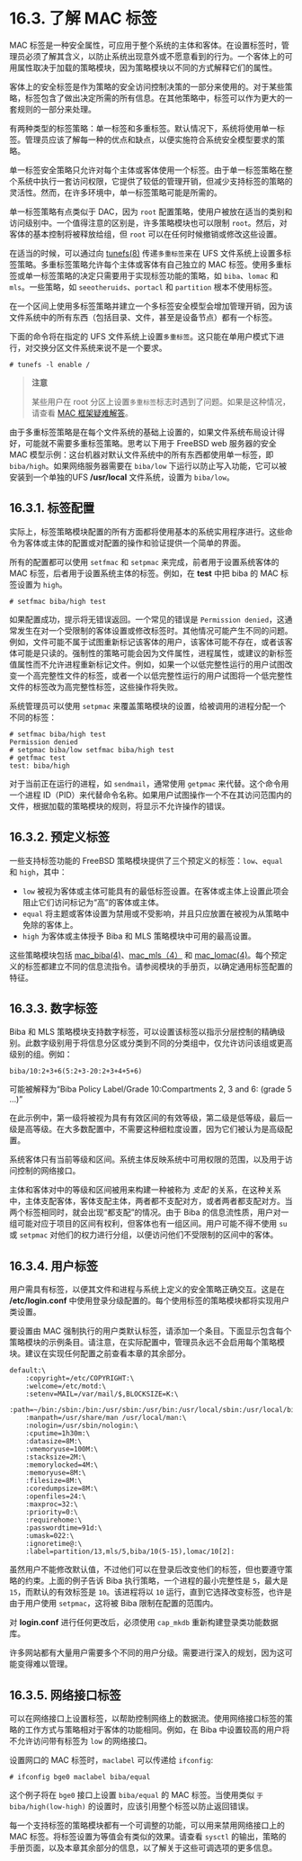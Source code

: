 # 16.3. 了解 MAC 标签

MAC 标签是一种安全属性，可应用于整个系统的主体和客体。在设置标签时，管理员必须了解其含义，以防止系统出现意外或不愿意看到的行为。一个客体上的可用属性取决于加载的策略模块，因为策略模块以不同的方式解释它们的属性。

客体上的安全标签是作为策略的安全访问控制决策的一部分来使用的。对于某些策略，标签包含了做出决定所需的所有信息。在其他策略中，标签可以作为更大的一套规则的一部分来处理。

有两种类型的标签策略：单一标签和多重标签。默认情况下，系统将使用单一标签。管理员应该了解每一种的优点和缺点，以便实施符合系统安全模型要求的策略。

单一标签安全策略只允许对每个主体或客体使用一个标签。由于单一标签策略在整个系统中执行一套访问权限，它提供了较低的管理开销，但减少支持标签的策略的灵活性。然而，在许多环境中，单一标签策略可能是所需的。

单一标签策略有点类似于 DAC，因为 `root` 配置策略，使用户被放在适当的类别和访问级别中。一个值得注意的区别是，许多策略模块也可以限制 `root`。然后，对客体的基本控制将被释放给组，但 `root` 可以在任何时候撤销或修改这些设置。

在适当的时候，可以通过向  [tunefs(8)](https://www.freebsd.org/cgi/man.cgi?query=tunefs&sektion=8&format=html) 传递`多重标签`来在 UFS 文件系统上设置多标签策略。多重标签策略允许每个主体或客体有自己独立的 MAC 标签。使用多重标签或单一标签策略的决定只需要用于实现标签功能的策略，如 `biba`、`lomac` 和` mls`。一些策略，如 `seeotheruids`、`portacl` 和 `partition` 根本不使用标签。

在一个区间上使用多标签策略并建立一个多标签安全模型会增加管理开销，因为该文件系统中的所有东西（包括目录、文件，甚至是设备节点）都有一个标签。

下面的命令将在指定的 UFS 文件系统上设置`多重标签`。这只能在单用户模式下进行，对交换分区文件系统来说不是一个要求。

```
# tunefs -l enable /
```

>**注意**
>
>某些用户在 root 分区上设置`多重标签`标志时遇到了问题。如果是这种情况，请查看 [MAC 框架疑难解答](https://docs.freebsd.org/en/books/handbook/mac/#mac-troubleshoot)。

由于多重标签策略是在每个文件系统的基础上设置的，如果文件系统布局设计得好，可能就不需要多重标签策略。思考以下用于 FreeBSD web 服务器的安全 MAC 模型示例：这台机器对默认文件系统中的所有东西都使用单一标签，即 `biba/high`。如果网络服务器需要在 `biba/low` 下运行以防止写入功能，它可以被安装到一个单独的UFS **/usr/local** 文件系统，设置为 `biba/low`。

## 16.3.1. 标签配置

实际上，标签策略模块配置的所有方面都将使用基本的系统实用程序进行。这些命令为客体或主体的配置或对配置的操作和验证提供一个简单的界面。

所有的配置都可以使用 `setfmac` 和 `setpmac` 来完成，前者用于设置系统客体的 MAC 标签，后者用于设置系统主体的标签。例如，在 **test** 中把 biba 的 MAC 标签设置为 `high`。

```
# setfmac biba/high test
```

如果配置成功，提示将无错误返回。一个常见的错误是 `Permission denied`，这通常发生在对一个受限制的客体设置或修改标签时。其他情况可能产生不同的问题。例如，文件可能不属于试图重新标记该客体的用户，该客体可能不存在，或者该客体可能是只读的。强制性的策略可能会因为文件属性，进程属性，或建议的新标签值属性而不允许进程重新标记文件。例如，如果一个以低完整性运行的用户试图改变一个高完整性文件的标签，或者一个以低完整性运行的用户试图将一个低完整性文件的标签改为高完整性标签，这些操作将失败。

系统管理员可以使用 `setpmac` 来覆盖策略模块的设置，给被调用的进程分配一个不同的标签：

```
# setfmac biba/high test
Permission denied
# setpmac biba/low setfmac biba/high test
# getfmac test
test: biba/high
```

对于当前正在运行的进程，如 `sendmail`，通常使用 `getpmac` 来代替。这个命令用一个进程 ID（PID）来代替命令名称。如果用户试图操作一个不在其访问范围内的文件，根据加载的策略模块的规则，将显示不允许操作的错误。

## 16.3.2. 预定义标签

一些支持标签功能的 FreeBSD 策略模块提供了三个预定义的标签：`low`、`equal` 和 `high`，其中：

- `low` 被视为客体或主体可能具有的最低标签设置。在客体或主体上设置此项会阻止它们访问标记为“高”的客体或主体。
- `equal` 将主题或客体设置为禁用或不受影响，并且只应放置在被视为从策略中免除的客体上。
- `high` 为客体或主体授予 Biba 和 MLS 策略模块中可用的最高设置。

这些策略模块包括 [mac_biba(4)](https://www.freebsd.org/cgi/man.cgi?query=mac_biba&sektion=4&format=html)、[mac_mls（4）](https://www.freebsd.org/cgi/man.cgi?query=mac_mls&sektion=4&format=html) 和 [mac_lomac(4)](https://www.freebsd.org/cgi/man.cgi?query=mac_lomac&sektion=4&format=html)。每个预定义的标签都建立不同的信息流指令。请参阅模块的手册页，以确定通用标签配置的特征。

## 16.3.3. 数字标签

Biba 和 MLS 策略模块支持数字标签，可以设置该标签以指示分层控制的精确级别。此数字级别用于将信息分区或分类到不同的分类组中，仅允许访问该组或更高级别的组。例如：

```
biba/10:2+3+6(5:2+3-20:2+3+4+5+6)
```

可能被解释为“Biba Policy Label/Grade 10:Compartments 2, 3 and 6: (grade 5 …)”

在此示例中，第一级将被视为具有有效区间的有效等级，第二级是低等级，最后一级是高等级。在大多数配置中，不需要这种细粒度设置，因为它们被认为是高级配置。

系统客体只有当前等级和区间。系统主体反映系统中可用权限的范围，以及用于访问控制的网络接口。

主体和客体对中的等级和区间被用来构建一种被称为 *支配* 的关系，在这种关系中，主体支配客体，客体支配主体，两者都不支配对方，或者两者都支配对方。当两个标签相同时，就会出现“都支配”的情况。由于 Biba 的信息流性质，用户对一组可能对应于项目的区间有权利，但客体也有一组区间。用户可能不得不使用 `su` 或 `setpmac` 对他们的权力进行分组，以便访问他们不受限制的区间中的客体。

## 16.3.4. 用户标签

用户需具有标签，以便其文件和进程与系统上定义的安全策略正确交互。这是在 **/etc/login.conf** 中使用登录分级配置的。每个使用标签的策略模块都将实现用户类设置。

要设置由 MAC 强制执行的用户类默认标签，请添加一个条目。下面显示包含每个策略模块的示例条目。请注意，在实际配置中，管理员永远不会启用每个策略模块。建议在实现任何配置之前查看本章的其余部分。

```
default:\
	:copyright=/etc/COPYRIGHT:\
	:welcome=/etc/motd:\
	:setenv=MAIL=/var/mail/$,BLOCKSIZE=K:\
	:path=~/bin:/sbin:/bin:/usr/sbin:/usr/bin:/usr/local/sbin:/usr/local/bin:\
	:manpath=/usr/share/man /usr/local/man:\
	:nologin=/usr/sbin/nologin:\
	:cputime=1h30m:\
	:datasize=8M:\
	:vmemoryuse=100M:\
	:stacksize=2M:\
	:memorylocked=4M:\
	:memoryuse=8M:\
	:filesize=8M:\
	:coredumpsize=8M:\
	:openfiles=24:\
	:maxproc=32:\
	:priority=0:\
	:requirehome:\
	:passwordtime=91d:\
	:umask=022:\
	:ignoretime@:\
	:label=partition/13,mls/5,biba/10(5-15),lomac/10[2]:
```

虽然用户不能修改默认值，不过他们可以在登录后改变他们的标签，但也要遵守策略的约束。上面的例子告诉 Biba 执行策略，一个进程的最小完整性是 `5`，最大是 `15`，而默认的有效标签是 `10`。该进程将以 `10` 运行，直到它选择改变标签，也许是由于用户使用 `setpmac`，这将被 Biba 限制在配置的范围内。

对 **login.conf** 进行任何更改后，必须使用 `cap_mkdb` 重新构建登录类功能数据库。

许多网站都有大量用户需要多个不同的用户分级。需要进行深入的规划，因为这可能变得难以管理。

## 16.3.5. 网络接口标签

可以在网络接口上设置标签，以帮助控制网络上的数据流。使用网络接口标签的策略的工作方式与策略相对于客体的功能相同。例如，在 Biba 中设置较高的用户将不允许访问带有标签为 `low` 的网络接口。

设置网口的 MAC 标签时，`maclabel` 可以传递给 `ifconfig`:

```
# ifconfig bge0 maclabel biba/equal
```

这个例子将在 `bge0` 接口上设置 `biba/equal` 的 MAC 标签。当使用类似 `于biba/high(low-high)` 的设置时，应该引用整个标签以防止返回错误。

每一个支持标签的策略模块都有一个可调整的功能，可以用来禁用网络接口上的 MAC 标签。将标签设置为等值会有类似的效果。请查看 `sysctl` 的输出，策略的手册页面，以及本章其余部分的信息，以了解关于这些可调选项的更多信息。
